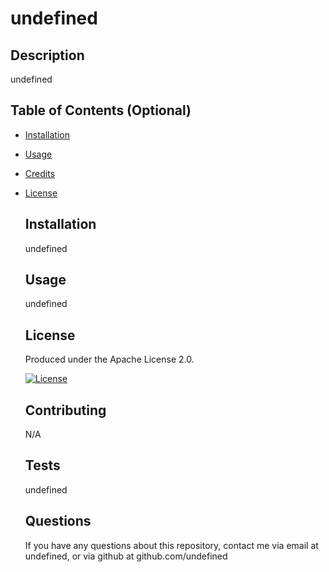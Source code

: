 # undefined

  ## Description
  undefined

  ## Table of Contents (Optional)
  
- [Installation](#installation)
- [Usage](#usage)
- [Credits](#credits)
- [License](#license)

  ## Installation
  undefined

  ## Usage
  undefined

  ## License
  Produced under the Apache License 2.0.

  [![License](https://img.shields.io/badge/License-Apache_2.0-blue.svg)](https://opensource.org/licenses/Apache-2.0)

  ## Contributing
  N/A

  ## Tests
  undefined

  ## Questions
  If you have any questions about this repository, contact me via email at undefined, or via github at github.com/undefined
